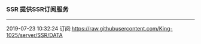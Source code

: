 ### SSR 提供SSR订阅服务
---
2019-07-23 10:32:24 订阅:https://raw.githubusercontent.com/King-1025/server/SSR/DATA
